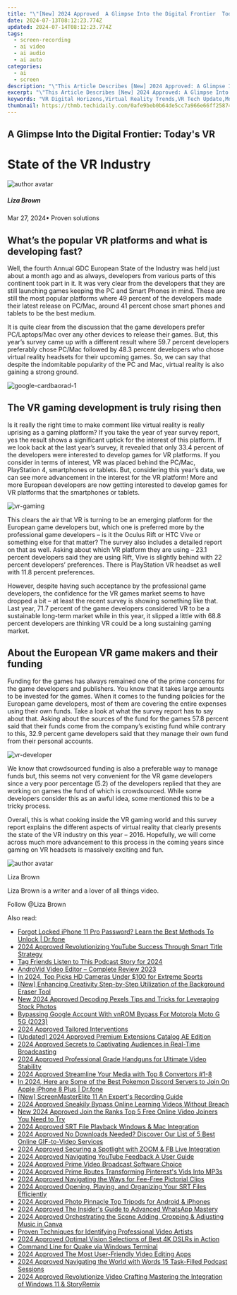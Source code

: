 ```yaml
---
title: "\"[New] 2024 Approved  A Glimpse Into the Digital Frontier  Today's VR\""
date: 2024-07-13T08:12:23.774Z
updated: 2024-07-14T08:12:23.774Z
tags: 
  - screen-recording
  - ai video
  - ai audio
  - ai auto
categories: 
  - ai
  - screen
description: "\"This Article Describes [New] 2024 Approved: A Glimpse Into the Digital Frontier: Today's VR\""
excerpt: "\"This Article Describes [New] 2024 Approved: A Glimpse Into the Digital Frontier: Today's VR\""
keywords: "VR Digital Horizons,Virtual Reality Trends,VR Tech Update,Modern VR Landscape,Innovating VR World,Today's VR Insights,Frontier of VR Experiences"
thumbnail: https://thmb.techidaily.com/0afe9beb0b64de5cc7a966e66ff258745b01178cdcf2e21c94344294b5560911.jpg
---
```


## A Glimpse Into the Digital Frontier: Today's VR

# State of the VR Industry

![author avatar](https://lh5.googleusercontent.com/-AIMmjowaFs4/AAAAAAAAAAI/AAAAAAAAABc/Y5UmwDaI7HU/s250-c-k/photo.jpg)

##### Liza Brown

 Mar 27, 2024• Proven solutions

## What’s the popular VR platforms and what is developing fast?

 Well, the fourth Annual GDC European State of the Industry was held just about a month ago and as always, developers from various parts of this continent took part in it. It was very clear from the developers that they are still launching games keeping the PC and Smart Phones in mind. These are still the most popular platforms where 49 percent of the developers made their latest release on PC/Mac, around 41 percent chose smart phones and tablets to be the best medium.

 It is quite clear from the discussion that the game developers prefer PC/Laptops/Mac over any other devices to release their games. But, this year’s survey came up with a different result where 59.7 percent developers preferably chose PC/Mac followed by 48.3 percent developers who chose virtual reality headsets for their upcoming games. So, we can say that despite the indomitable popularity of the PC and Mac, virtual reality is also gaining a strong ground.

![google-cardbaorad-1](https://images.wondershare.com/filmora/resource/google-cardbaorad-1.jpg)

## The VR gaming development is truly rising then

 Is it really the right time to make comment like virtual reality is really uprising as a gaming platform? If you take the year of year survey report, yes the result shows a significant uptick for the interest of this platform. If we look back at the last year’s survey, it revealed that only 33.4 percent of the developers were interested to develop games for VR platforms. If you consider in terms of interest, VR was placed behind the PC/Mac, PlayStation 4, smartphones or tablets. But, considering this year’s data, we can see more advancement in the interest for the VR platform! More and more European developers are now getting interested to develop games for VR platforms that the smartphones or tablets.

![vr-gaming](https://images.wondershare.com/filmora/resource/vr-gaming1.jpg)

 This clears the air that VR is turning to be an emerging platform for the European game developers but, which one is preferred more by the professional game developers – is it the Oculus Rift or HTC Vive or something else for that matter? The survey also includes a detailed report on that as well. Asking about which VR platform they are using – 23.1 percent developers said they are using Rift, Vive is slightly behind with 22 percent developers’ preferences. There is PlayStation VR headset as well with 11.8 percent preferences.

 However, despite having such acceptance by the professional game developers, the confidence for the VR games market seems to have dropped a bit – at least the recent survey is showing something like that. Last year, 71.7 percent of the game developers considered VR to be a sustainable long-term market while in this year, it slipped a little with 68.8 percent developers are thinking VR could be a long sustaining gaming market.

## About the European VR game makers and their funding

 Funding for the games has always remained one of the prime concerns for the game developers and publishers. You know that it takes large amounts to be invested for the games. When it comes to the funding policies for the European game developers, most of them are covering the entire expenses using their own funds. Take a look at what the survey report has to say about that. Asking about the sources of the fund for the games 57.8 percent said that their funds come from the company’s existing fund while contrary to this, 32.9 percent game developers said that they manage their own fund from their personal accounts.

![vr-developer](https://images.wondershare.com/filmora/resource/vr-developer.jpg)

 We know that crowdsourced funding is also a preferable way to manage funds but, this seems not very convenient for the VR game developers since a very poor percentage (5.2) of the developers replied that they are working on games the fund of which is crowdsourced. While some developers consider this as an awful idea, some mentioned this to be a tricky process.

 Overall, this is what cooking inside the VR gaming world and this survey report explains the different aspects of virtual reality that clearly presents the state of the VR industry on this year – 2016\. Hopefully, we will come across much more advancement to this process in the coming years since gaming on VR headsets is massively exciting and fun.

![author avatar](https://lh5.googleusercontent.com/-AIMmjowaFs4/AAAAAAAAAAI/AAAAAAAAABc/Y5UmwDaI7HU/s250-c-k/photo.jpg)

Liza Brown

Liza Brown is a writer and a lover of all things video.

Follow @Liza Brown


<ins class="adsbygoogle"
     style="display:block"
     data-ad-format="autorelaxed"
     data-ad-client="ca-pub-7571918770474297"
     data-ad-slot="1223367746"></ins>



<ins class="adsbygoogle"
     style="display:block"
     data-ad-client="ca-pub-7571918770474297"
     data-ad-slot="8358498916"
     data-ad-format="auto"
     data-full-width-responsive="true"></ins>




<span class="atpl-alsoreadstyle">Also read:</span>
<div><ul>
<li><a href="https://iphone-unlock.techidaily.com/forgot-locked-iphone-11-pro-password-learn-the-best-methods-to-unlock-drfone-by-drfone-ios/"><u>Forgot Locked iPhone 11 Pro Password? Learn the Best Methods To Unlock | Dr.fone</u></a></li>
<li><a href="https://fox-glue.techidaily.com/2024-approved-revolutionizing-youtube-success-through-smart-title-strategy/"><u>2024 Approved  Revolutionizing YouTube Success Through Smart Title Strategy</u></a></li>
<li><a href="https://some-skills.techidaily.com/tag-friends-listen-to-this-podcast-story-for-2024/"><u>Tag Friends  Listen to This Podcast Story for 2024</u></a></li>
<li><a href="https://extra-tips.techidaily.com/androvid-video-editor-complete-review-2023/"><u>AndroVid Video Editor – Complete Review 2023</u></a></li>
<li><a href="https://some-skills.techidaily.com/in-2024-top-picks-hd-cameras-under-100-for-extreme-sports/"><u>In 2024, Top Picks  HD Cameras Under $100 for Extreme Sports</u></a></li>
<li><a href="https://fox-http.techidaily.com/new-enhancing-creativity-step-by-step-utilization-of-the-background-eraser-tool/"><u>[New] Enhancing Creativity  Step-by-Step Utilization of the Background Eraser Tool</u></a></li>
<li><a href="https://sound-tweaking.techidaily.com/new-2024-approved-decoding-pexels-tips-and-tricks-for-leveraging-stock-photos/"><u>New 2024 Approved Decoding Pexels Tips and Tricks for Leveraging Stock Photos</u></a></li>
<li><a href="https://android-unlock.techidaily.com/bypassing-google-account-with-vnrom-bypass-for-motorola-moto-g-5g-2023-by-drfone-android/"><u>Bypassing Google Account With vnROM Bypass For Motorola Moto G 5G (2023)</u></a></li>
<li><a href="https://fox-glue.techidaily.com/2024-approved-tailored-interventions/"><u>2024 Approved  Tailored Interventions</u></a></li>
<li><a href="https://vp-tips.techidaily.com/updated-2024-approved-premium-extensions-catalog-ae-edition/"><u>[Updated] 2024 Approved  Premium Extensions Catalog  AE Edition</u></a></li>
<li><a href="https://fox-glue.techidaily.com/2024-approved-secrets-to-captivating-audiences-in-real-time-broadcasting/"><u>2024 Approved  Secrets to Captivating Audiences in Real-Time Broadcasting</u></a></li>
<li><a href="https://fox-glue.techidaily.com/2024-approved-professional-grade-handguns-for-ultimate-video-stability/"><u>2024 Approved  Professional Grade Handguns for Ultimate Video Stability</u></a></li>
<li><a href="https://fox-glue.techidaily.com/2024-approved-streamline-your-media-with-top-8-convertors-1-8/"><u>2024 Approved  Streamline Your Media with Top 8 Convertors #1-8</u></a></li>
<li><a href="https://ios-pokemon-go.techidaily.com/in-2024-here-are-some-of-the-best-pokemon-discord-servers-to-join-on-apple-iphone-8-plus-drfone-by-drfone-virtual-ios/"><u>In 2024, Here are Some of the Best Pokemon Discord Servers to Join On Apple iPhone 8 Plus | Dr.fone</u></a></li>
<li><a href="https://screen-recording.techidaily.com/new-screenmasterelite-11-an-experts-recording-guide/"><u>[New] ScreenMasterElite 11  An Expert's Recording Guide</u></a></li>
<li><a href="https://fox-glue.techidaily.com/2024-approved-sneakily-bypass-online-learning-videos-without-breach/"><u>2024 Approved  Sneakily Bypass Online Learning Videos Without Breach</u></a></li>
<li><a href="https://video-content-creator.techidaily.com/new-2024-approved-join-the-ranks-top-5-free-online-video-joiners-you-need-to-try/"><u>New 2024 Approved Join the Ranks Top 5 Free Online Video Joiners You Need to Try</u></a></li>
<li><a href="https://fox-glue.techidaily.com/2024-approved-srt-file-playback-windows-and-mac-integration/"><u>2024 Approved  SRT File Playback  Windows & Mac Integration</u></a></li>
<li><a href="https://fox-glue.techidaily.com/2024-approved-no-downloads-needed-discover-our-list-of-5-best-online-gif-to-video-services/"><u>2024 Approved  No Downloads Needed? Discover Our List of 5 Best Online GIF-to-Video Services</u></a></li>
<li><a href="https://fox-glue.techidaily.com/2024-approved-securing-a-spotlight-with-zoom-and-fb-live-integration/"><u>2024 Approved  Securing a Spotlight with ZOOM & FB Live Integration</u></a></li>
<li><a href="https://fox-glue.techidaily.com/2024-approved-navigating-youtube-feedback-a-user-guide/"><u>2024 Approved  Navigating YouTube Feedback  A User Guide</u></a></li>
<li><a href="https://fox-glue.techidaily.com/2024-approved-prime-video-broadcast-software-choice/"><u>2024 Approved  Prime Video Broadcast Software Choice</u></a></li>
<li><a href="https://fox-glue.techidaily.com/2024-approved-prime-routes-transforming-pinterests-vids-into-mp3s/"><u>2024 Approved  Prime Routes  Transforming Pinterest's Vids Into MP3s</u></a></li>
<li><a href="https://fox-glue.techidaily.com/2024-approved-navigating-the-ways-for-fee-free-pictorial-clips/"><u>2024 Approved  Navigating the Ways for Fee-Free Pictorial Clips</u></a></li>
<li><a href="https://fox-glue.techidaily.com/2024-approved-opening-playing-and-organizing-your-srt-files-efficiently/"><u>2024 Approved  Opening, Playing, and Organizing Your SRT Files Efficiently</u></a></li>
<li><a href="https://fox-glue.techidaily.com/2024-approved-photo-pinnacle-top-tripods-for-android-and-iphones/"><u>2024 Approved  Photo Pinnacle  Top Tripods for Android & iPhones</u></a></li>
<li><a href="https://fox-glue.techidaily.com/2024-approved-the-insiders-guide-to-advanced-whatsapp-mastery/"><u>2024 Approved  The Insider's Guide to Advanced WhatsApp Mastery</u></a></li>
<li><a href="https://fox-glue.techidaily.com/2024-approved-orchestrating-the-scene-adding-cropping-and-adjusting-music-in-canva/"><u>2024 Approved  Orchestrating the Scene  Adding, Cropping & Adjusting Music in Canva</u></a></li>
<li><a href="https://extra-information.techidaily.com/proven-techniques-for-identifying-professional-video-artists/"><u>Proven Techniques for Identifying Professional Video Artists</u></a></li>
<li><a href="https://fox-glue.techidaily.com/2024-approved-optimal-vision-selections-of-best-4k-dslrs-in-action/"><u>2024 Approved  Optimal Vision  Selections of Best 4K DSLRs in Action</u></a></li>
<li><a href="https://win11-tips.techidaily.com/command-line-for-quake-via-windows-terminal/"><u>Command Line for Quake via Windows Terminal</u></a></li>
<li><a href="https://ai-driven-video-production.techidaily.com/2024-approved-the-most-user-friendly-video-editing-apps/"><u>2024 Approved The Most User-Friendly Video Editing Apps</u></a></li>
<li><a href="https://fox-glue.techidaily.com/2024-approved-navigating-the-world-with-words-15-task-filled-podcast-sessions/"><u>2024 Approved  Navigating the World with Words  15 Task-Filled Podcast Sessions</u></a></li>
<li><a href="https://fox-glue.techidaily.com/2024-approved-revolutionize-video-crafting-mastering-the-integration-of-windows-11-and-storyremix/"><u>2024 Approved  Revolutionize Video Crafting  Mastering the Integration of Windows 11 & StoryRemix</u></a></li>
</ul></div>
